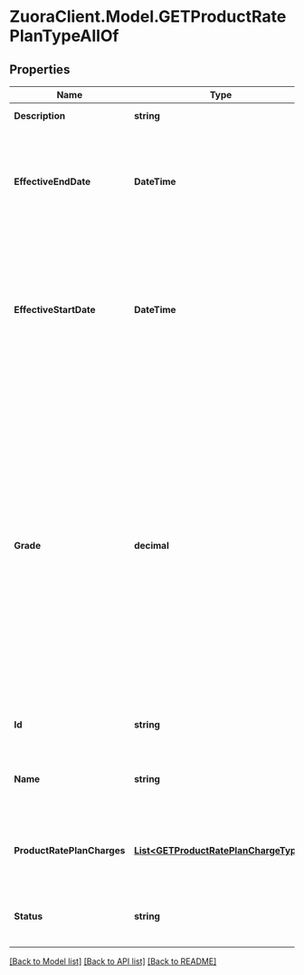 # ZuoraClient.Model.GETProductRatePlanTypeAllOf

## Properties

Name | Type | Description | Notes
------------ | ------------- | ------------- | -------------
**Description** | **string** | Rate plan description.  | [optional] 
**EffectiveEndDate** | **DateTime** | Final date the rate plan is active, as &#x60;yyyy-mm-dd&#x60;. After this date, the rate plan status is &#x60;Expired&#x60;.  | [optional] 
**EffectiveStartDate** | **DateTime** | First date the rate plan is active (i.e., available to be subscribed to), as &#x60;yyyy-mm-dd&#x60;.  Before this date, the status is &#x60;NotStarted&#x60;.  | [optional] 
**Grade** | **decimal** | The Grade of the product rate plan.  **Note**: This field is in the **Early Adopter** phase. We are actively soliciting feedback from a small set of early adopters before releasing it as generally available. If you want to join this early adopter program, submit a request at [Zuora Global Support](http://support.zuora.com/).  | [optional] 
**Id** | **string** | Unique product rate-plan ID.  | [optional] 
**Name** | **string** | Name of the product rate-plan charge. (Not required to be unique.)  | [optional] 
**ProductRatePlanCharges** | [**List&lt;GETProductRatePlanChargeType&gt;**](GETProductRatePlanChargeType.md) | Field attributes describing the product rate plan charges:  | [optional] 
**Status** | **string** | Possible vales are: &#x60;Active&#x60;, &#x60;Expired&#x60;, &#x60;NotStarted&#x60;.  | [optional] 

[[Back to Model list]](../README.md#documentation-for-models) [[Back to API list]](../README.md#documentation-for-api-endpoints) [[Back to README]](../README.md)


